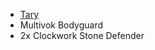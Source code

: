 
* [Tary](https://www.dndbeyond.com/monsters/3768364-taryon-darrington)
* Multivok Bodyguard
* 2x Clockwork Stone Defender